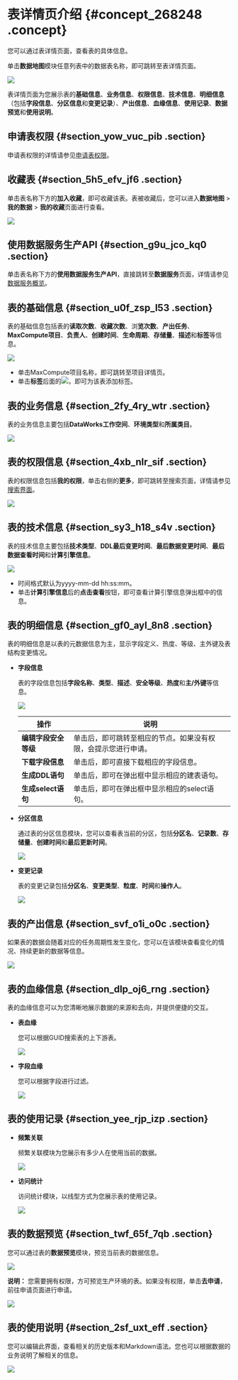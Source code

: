 # 表详情页介绍 {#concept_268248 .concept}

您可以通过表详情页面，查看表的具体信息。

单击**数据地图**模块任意列表中的数据表名称，即可跳转至表详情页面。

![](http://static-aliyun-doc.oss-cn-hangzhou.aliyuncs.com/assets/img/16350/156093992747414_zh-CN.png)

表详情页面为您展示表的**基础信息**、**业务信息**、**权限信息**、**技术信息**、**明细信息**（包括**字段信息**、**分区信息**和**变更记录**）、**产出信息**、**血缘信息**、**使用记录**、**数据预览**和**使用说明**。

## 申请表权限 {#section_yow_vuc_pib .section}

申请表权限的详情请参见[申请表权限](cn.zh-CN/使用指南/数据地图/申请数据权限.md#section_tmw_ukz_juq)。

## 收藏表 {#section_5h5_efv_jf6 .section}

单击表名称下方的**加入收藏**，即可收藏该表。表被收藏后，您可以进入**数据地图** \> **我的数据** \> **我的收藏**页面进行查看。

![](http://static-aliyun-doc.oss-cn-hangzhou.aliyuncs.com/assets/img/16350/15609399278458_zh-CN.png)

## 使用数据服务生产API {#section_g9u_jco_kq0 .section}

单击表名称下方的**使用数据服务生产API**，直接跳转至**数据服务**页面，详情请参见[数据服务概览](cn.zh-CN/使用指南/数据服务/数据服务概览.md#)。

## 表的基础信息 {#section_u0f_zsp_l53 .section}

表的基础信息包括表的**读取次数**、**收藏次数**、浏**览次数**、**产出任务**、**MaxCompute项目**、**负责人**、**创建时间**、**生命周期**、**存储量**、**描述**和**标签**等信息。

![](http://static-aliyun-doc.oss-cn-hangzhou.aliyuncs.com/assets/img/16350/15609399278460_zh-CN.png)

-   单击MaxCompute项目名称，即可跳转至项目详情页。
-   单击**标签**后面的![](http://static-aliyun-doc.oss-cn-hangzhou.aliyuncs.com/assets/img/16350/156093992747422_zh-CN.png)，即可为该表添加标签。

## 表的业务信息 {#section_2fy_4ry_wtr .section}

表的业务信息主要包括**DataWorks工作空间**、**环境类型**和**所属类目**。

![](http://static-aliyun-doc.oss-cn-hangzhou.aliyuncs.com/assets/img/16350/15609399288461_zh-CN.png)

## 表的权限信息 {#section_4xb_nlr_sif .section}

表的权限信息包括**我的权限**，单击右侧的**更多**，即可跳转至搜索页面，详情请参见[搜索界面](cn.zh-CN/使用指南/数据地图/搜索界面.md#)。

![](http://static-aliyun-doc.oss-cn-hangzhou.aliyuncs.com/assets/img/16350/156093992847426_zh-CN.png)

## 表的技术信息 {#section_sy3_h18_s4v .section}

表的技术信息主要包括**技术类型**、**DDL最后变更时间**、**最后数据变更时间**、**最后数据查看时间**和**计算引擎信息**。

![](http://static-aliyun-doc.oss-cn-hangzhou.aliyuncs.com/assets/img/16350/156093992847427_zh-CN.png)

-   时间格式默认为yyyy-mm-dd hh:ss:mm。
-   单击**计算引擎信息**后的**点击查看**按钮，即可查看计算引擎信息弹出框中的信息。

## 表的明细信息 {#section_gf0_ayl_8n8 .section}

表的明细信息是以表的元数据信息为主，显示字段定义、热度、等级、主外键及表结构变更情况。

-   **字段信息** 

    表的字段信息包括**字段名称**、**类型**、**描述**、**安全等级**、**热度**和**主/外键**等信息。

    ![](http://static-aliyun-doc.oss-cn-hangzhou.aliyuncs.com/assets/img/16350/15609399288462_zh-CN.png)

    |操作|说明|
    |--|--|
    |**编辑字段安全等级**|单击后，即可跳转至相应的节点。如果没有权限，会提示您进行申请。|
    |**下载字段信息**|单击后，即可直接下载相应的字段信息。|
    |**生成DDL语句**|单击后，即可在弹出框中显示相应的建表语句。|
    |**生成select语句**|单击后，即可在弹出框中显示相应的select语句。|

-   **分区信息** 

    通过表的分区信息模块，您可以查看表当前的分区，包括**分区名**、**记录数**、**存储量**、**创建时间**和**最后更新时间**。

    ![](http://static-aliyun-doc.oss-cn-hangzhou.aliyuncs.com/assets/img/16350/15609399288463_zh-CN.png)

-   **变更记录** 

    表的变更记录包括**分区名**、**变更类型**、**粒度**、**时间**和**操作人**。

    ![](http://static-aliyun-doc.oss-cn-hangzhou.aliyuncs.com/assets/img/16350/156093992847457_zh-CN.png)


## 表的产出信息 {#section_svf_o1i_o0c .section}

如果表的数据会随着对应的任务周期性发生变化，您可以在该模块查看变化的情况、持续更新的数据等信息。

![](http://static-aliyun-doc.oss-cn-hangzhou.aliyuncs.com/assets/img/16350/15609399298465_zh-CN.png)

## 表的血缘信息 {#section_dlp_oj6_rng .section}

表的血缘信息可以为您清晰地展示数据的来源和去向，并提供便捷的交互。

-   **表血缘** 

    您可以根据GUID搜索表的上下游表。

    ![](http://static-aliyun-doc.oss-cn-hangzhou.aliyuncs.com/assets/img/16350/15609399298548_zh-CN.png)

-   **字段血缘** 

    您可以根据字段进行过滤。

    ![](http://static-aliyun-doc.oss-cn-hangzhou.aliyuncs.com/assets/img/16350/15609399298549_zh-CN.png)


## 表的使用记录 {#section_yee_rjp_izp .section}

-   **频繁关联** 

    频繁关联模块为您展示有多少人在使用当前的数据。

    ![](http://static-aliyun-doc.oss-cn-hangzhou.aliyuncs.com/assets/img/16350/156093992947473_zh-CN.png)

-   **访问统计** 

    访问统计模块，以线型方式为您展示表的使用记录。

    ![](http://static-aliyun-doc.oss-cn-hangzhou.aliyuncs.com/assets/img/16350/156093993047481_zh-CN.png)


## 表的数据预览 {#section_twf_65f_7qb .section}

您可以通过表的**数据预览**模块，预览当前表的数据信息。

![](http://static-aliyun-doc.oss-cn-hangzhou.aliyuncs.com/assets/img/16350/15609399308550_zh-CN.png)

**说明：** 您需要拥有权限，方可预览生产环境的表。如果没有权限，单击**去申请**，前往申请页面进行申请。

![](http://static-aliyun-doc.oss-cn-hangzhou.aliyuncs.com/assets/img/16350/156093993047484_zh-CN.png)

## 表的使用说明 {#section_2sf_uxt_eff .section}

您可以编辑此界面，查看相关的历史版本和Markdown语法。您也可以根据数据的业务说明了解相关的信息。

![](http://static-aliyun-doc.oss-cn-hangzhou.aliyuncs.com/assets/img/16350/156093993047492_zh-CN.png)

